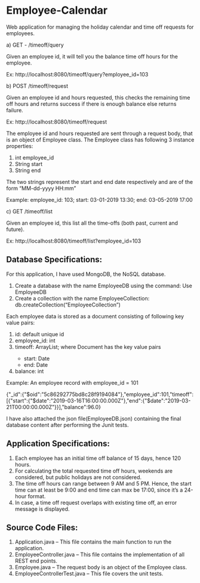 # Employee-Calendar

Web application for managing the holiday calendar and time off requests for employees.

a) GET - <base-url>/timeoff/query

Given an employee id, it will tell you the balance time off hours for the employee.

Ex: http://localhost:8080/timeoff/query?employee_id=103

b) POST <base-url>/timeoff/request

Given an employee id and hours requested, this checks the remaining time off hours and returns success if there is enough balance else returns failure.

Ex: http://localhost:8080/timeoff/request

The employee id and hours requested are sent through a request body, that is an object of Employee class. The Employee class has following 3 instance properties:
1.	int employee_id
2.	String start
3.	String end

The two strings represent the start and end date respectively and are of the form “MM-dd-yyyy HH:mm”

Example: employee_id: 103; start: 03-01-2019 13:30; end: 03-05-2019 17:00

c) GET <base-url>/timeoff/list

Given an employee id, this list all the time-offs (both past, current and future).

Ex: http://localhost:8080/timeoff/list?employee_id=103

## Database Specifications:

For this application, I have used MongoDB, the NoSQL database.

1.	Create a database with the name EmployeeDB using the command:  Use EmployeeDB
2.	Create a collection with the name EmployeeCollection:  db.createCollection(“EmployeeCollection”)

Each employee data is stored as a document consisting of following key value pairs: 

1.	id: default unique id
2.	employee_id: int
3.	timeoff: ArrayList<Document>; where Document has the key value pairs
      - start: Date
      - end: Date
4.	balance: int

Example: An employee record with employee_id = 101

{"_id":{"$oid":"5c86292775bd8c28f9194084"},"employee_id":101,"timeoff":[{"start":{"$date":"2019-03-16T16:00:00.000Z"},"end":{"$date":"2019-03-21T00:00:00.000Z"}}],"balance":96.0}

I have also attached the json file(EmployeeDB.json) containing the final database content after performing the Junit tests.

## Application Specifications:

1.	Each employee has an initial time off balance of 15 days, hence 120 hours.
2.	For calculating the total requested time off hours, weekends are considered, but public holidays are not considered.
3.	The time off hours can range between 9 AM and 5 PM. Hence, the start time can at least be 9:00 and end time can max be 17:00,           since it’s a 24-hour format.
4.	In case, a time off request overlaps with existing time off, an error message is displayed.

## Source Code Files:

1.	Application.java – This file contains the main function to run the application.
2.	EmployeeController.java – This file contains the implementation of all REST end points.
3.	Employee.java – The request body is an object of the Employee class.
4.	EmployeeControllerTest.java – This file covers the unit tests.








